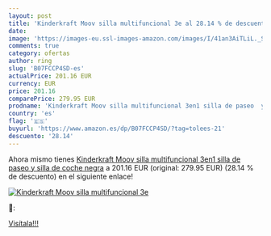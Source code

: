 ```yaml
---
layout: post
title: 'Kinderkraft Moov silla multifuncional 3e al 28.14 % de descuento'
date: 
image: 'https://images-eu.ssl-images-amazon.com/images/I/41an3AiTLiL._SL200_.jpg'
comments: true
category: ofertas
author: ring
slug: 'B07FCCP4SD-es'
actualPrice: 201.16 EUR
currency: EUR
price: 201.16
comparePrice: 279.95 EUR
prodname: 'Kinderkraft Moov silla multifuncional 3en1 silla de paseo  y silla de coche negra'
country: 'es'
flag: '🇪🇸'
buyurl: 'https://www.amazon.es/dp/B07FCCP4SD/?tag=tolees-21'
descuento: '28.14'
---
```


Ahora mismo tienes [Kinderkraft Moov silla multifuncional 3en1 silla de paseo  y silla de coche negra](https://www.amazon.es/dp/B07FCCP4SD/?tag=tolees-21) a 201.16 EUR (original: 279.95 EUR) (28.14 %  de descuento) en el siguiente enlace!

[![Kinderkraft Moov silla multifuncional 3e](https://images-eu.ssl-images-amazon.com/images/I/41an3AiTLiL._SL200_.jpg)](https://www.amazon.es/dp/B07FCCP4SD/?tag=tolees-21)

🔎:


[Visítala!!!](https://www.amazon.es/dp/B07FCCP4SD/?tag=tolees-21)
